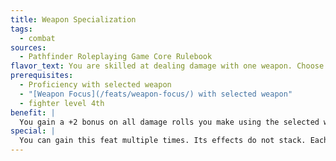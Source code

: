 ```yaml
---
title: Weapon Specialization
tags:
  - combat
sources:
  - Pathfinder Roleplaying Game Core Rulebook
flavor_text: You are skilled at dealing damage with one weapon. Choose one type of weapon (including unarmed strike or grapple) for which you have already selected the [Weapon Focus](/feats/weapon-focus/) feat. You deal extra damage when using this weapon.
prerequisites:
  - Proficiency with selected weapon
  - "[Weapon Focus](/feats/weapon-focus/) with selected weapon"
  - fighter level 4th
benefit: |
  You gain a +2 bonus on all damage rolls you make using the selected weapon.
special: |
  You can gain this feat multiple times. Its effects do not stack. Each time you take the feat, it applies to a new type of weapon.
---
```


